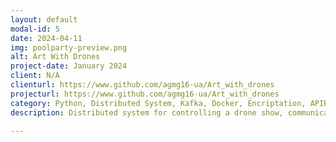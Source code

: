 ```yaml
---
layout: default
modal-id: 5
date: 2024-04-11
img: poolparty-preview.png
alt: Art With Drones
project-date: January 2024
client: N/A
clienturl: https://www.github.com/agmg16-ua/Art_with_drones
projecturl: https://www.github.com/agmg16-ua/Art_with_drones
category: Python, Distributed System, Kafka, Docker, Encriptation, APIRest
description: Distributed system for controlling a drone show, communicating via Kafka and handling queries through a RESTful API with data encryption.

---
```

